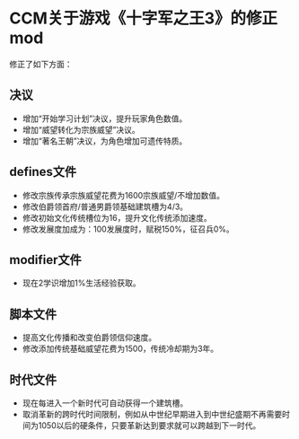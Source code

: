 # CCM关于游戏《十字军之王3》的修正mod

修正了如下方面：

## 决议

-   增加“开始学习计划”决议，提升玩家角色数值。
-   增加“威望转化为宗族威望”决议。
-   增加“著名王朝”决议，为角色增加可遗传特质。

## defines文件

-   修改宗族传承宗族威望花费为1600宗族威望/不增加数值。
-   修改伯爵领首府/普通男爵领基础建筑槽为4/3。
-   修改初始文化传统槽位为16，提升文化传统添加速度。
-   修改发展度加成为：100发展度时，赋税150%，征召兵0%。

## modifier文件

-   现在2学识增加1%生活经验获取。

## 脚本文件

-   提高文化传播和改变伯爵领信仰速度。
-   修改添加传统基础威望花费为1500，传统冷却期为3年。

## 时代文件

-   现在每进入一个新时代可自动获得一个建筑槽。
-   取消革新的跨时代时间限制，例如从中世纪早期进入到中世纪盛期不再需要时间为1050以后的硬条件，只要革新达到要求就可以跨越到下一时代。